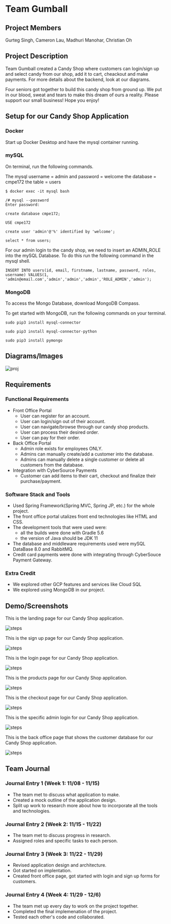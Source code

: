 # Team Gumball

## Project Members

Gurteg Singh, Cameron Lau, Madhuri Manohar, Christian Oh

## Project Description

Team Gumball created a Candy Shop where customers can login/sign up and select candy from our shop, add it to cart, cheackout and make payments. For more details about the backend, look at our diagrams.

Four seniors got together to build this candy shop from ground up. We put in our blood, sweat and tears to make this dream of ours a reality. Please support our small business! Hope you enjoy!

## Setup for our Candy Shop Application

### Docker

Start up Docker Desktop and have the mysql container running.

### mySQL

On terminal, run the following commands.

The mysql username = admin
and password = welcome
the database = cmpe172
the table = users

```
$ docker exec -it mysql bash

/# mysql --password
Enter password:

create database cmpe172;

USE cmpe172

create user 'admin'@'%' identified by 'welcome';

select * from users;
```

For our admin login to the candy shop, we need to insert an ADMIN_ROLE into the mySQL Database. To do this run the following command in the mysql shell.

```
INSERT INTO users(id, email, firstname, lastname, password, roles, username) VALUES(1, 'admin@email.com','admin','admin','admin','ROLE_ADMIN','admin');
```

### MongoDB

To access the Mongo Database, download MongoDB Compass.

To get started with MongoDB, run the following commands on your terminal.

```
sudo pip3 install mysql-connector

sudo pip3 install mysql-connector-python

sudo pip3 install pymongo
```

## Diagrams/Images

![proj](architecture.png)

## Requirements

### Functional Requirements

- Front Office Portal
  - User can register for an account.
  - User can login/sign out of their account.
  - User can navigate/browse through our candy shop products.
  - User can process their desired order.
  - User can pay for their order.
- Back Office Portal
  - Admin role exists for employees ONLY.
  - Admins can manually create/add a customer into the database.
  - Admins can manually delete a single customer or delete all customers from the database.
- Integration with CyberSource Payments
  - Customer can add items to their cart, checkout and finalize their purchase/payment.

### Software Stack and Tools

- Used Spring Framework(Spring MVC, Spring JP, etc.) for the whole project.
- The front office portal utalizes front end technologies like HTML and CSS.
- The development tools that were used were:
  - all the builds were done with Gradle 5.6
  - the version of Java should be JDK 11
- The database and middleware requirements used were mySQL DataBase 8.0 and RabbitMQ.
- Credit card payments were done with integrating through CyberSouce Payment Gateway.

### Extra Credit

- We explored other GCP features and services like Cloud SQL
- We explored using MongoDB in our project.

## Demo/Screenshots

This is the landing page for our Candy Shop application.

![steps](Step1.png)

This is the sign up page for our Candy Shop application.

![steps](Step2.png)

This is the login page for our Candy Shop application.

![steps](Step3.png)

This is the products page for our Candy Shop application.

![steps](Step4.png)

This is the checkout page for our Candy Shop application.

![steps](Step5.png)

This is the specific admin login for our Candy Shop application.

![steps](Step6.png)

This is the back office page that shows the customer database for our Candy Shop application.

![steps](Step7.png)

## Team Journal

### Journal Entry 1 (Week 1: 11/08 - 11/15)

- The team met to discuss what application to make.
- Created a mock outline of the application design.
- Split up work to research more about how to incorporate all the tools and technologies.

### Journal Entry 2 (Week 2: 11/15 - 11/22)

- The team met to discuss progress in research.
- Assigned roles and specific tasks to each person.

### Journal Entry 3 (Week 3: 11/22 - 11/29)

- Revised application design and architecture.
- Got started on implentation.
- Created front office page, got started with login and sign up forms for customers.

### Journal Entry 4 (Week 4: 11/29 - 12/6)

- The team met up every day to work on the project together.
- Completed the final implemenation of the project.
- Tested each other's code and collaborated.
